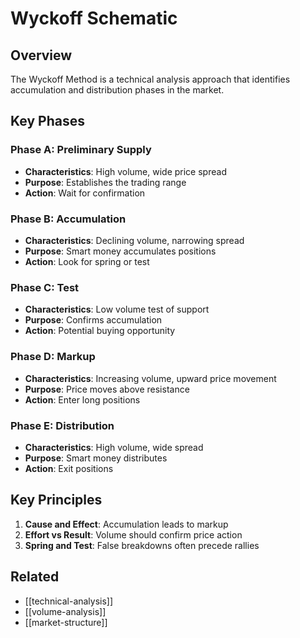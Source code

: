 # Wyckoff Schematic

## Overview

The Wyckoff Method is a technical analysis approach that identifies accumulation and distribution phases in the market.

## Key Phases

### Phase A: Preliminary Supply

- **Characteristics**: High volume, wide price spread
- **Purpose**: Establishes the trading range
- **Action**: Wait for confirmation

### Phase B: Accumulation

- **Characteristics**: Declining volume, narrowing spread
- **Purpose**: Smart money accumulates positions
- **Action**: Look for spring or test

### Phase C: Test

- **Characteristics**: Low volume test of support
- **Purpose**: Confirms accumulation
- **Action**: Potential buying opportunity

### Phase D: Markup

- **Characteristics**: Increasing volume, upward price movement
- **Purpose**: Price moves above resistance
- **Action**: Enter long positions

### Phase E: Distribution

- **Characteristics**: High volume, wide spread
- **Purpose**: Smart money distributes
- **Action**: Exit positions

## Key Principles

1. **Cause and Effect**: Accumulation leads to markup
2. **Effort vs Result**: Volume should confirm price action
3. **Spring and Test**: False breakdowns often precede rallies

## Related

- [[technical-analysis]]
- [[volume-analysis]]
- [[market-structure]]
